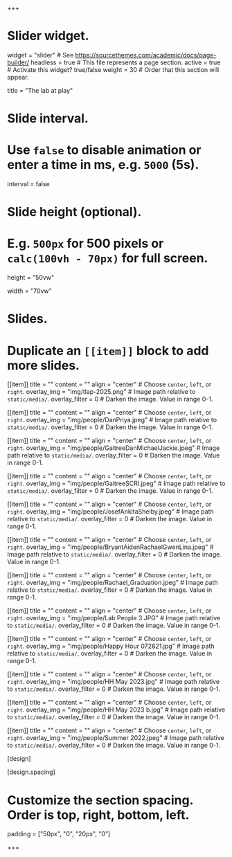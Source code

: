 +++
# Slider widget.
widget = "slider"  # See https://sourcethemes.com/academic/docs/page-builder/
headless = true  # This file represents a page section.
active = true  # Activate this widget? true/false
weight = 30  # Order that this section will appear.

title = "The lab at play"

# Slide interval.
# Use `false` to disable animation or enter a time in ms, e.g. `5000` (5s).
interval = false

# Slide height (optional).
# E.g. `500px` for 500 pixels or `calc(100vh - 70px)` for full screen.
height = "50vw"

width = "70vw"

# Slides.
# Duplicate an `[[item]]` block to add more slides.
[[item]]
  title = ""
  content = ""
  align = "center"  # Choose `center`, `left`, or `right`.
  overlay_img = "img/tlap-2025.png"  # Image path relative to `static/media/`.
  overlay_filter = 0  # Darken the image. Value in range 0-1.

  [[item]]
    title = ""
    content = ""
    align = "center"  # Choose `center`, `left`, or `right`.
    overlay_img = "img/people/DanPriya.jpeg"  # Image path relative to `static/media/`.
    overlay_filter = 0  # Darken the image. Value in range 0-1.

[[item]]
    title = ""
    content = ""
    align = "center"  # Choose `center`, `left`, or `right`.
    overlay_img = "img/people/GaitreeDanMichaelJackie.jpeg"  # Image path relative to `static/media/`.
    overlay_filter = 0  # Darken the image. Value in range 0-1.

[[item]]
  title = ""
  content = ""
  align = "center"  # Choose `center`, `left`, or `right`.
  overlay_img = "img/people/GaitreeSCRI.jpeg"  # Image path relative to `static/media/`.
  overlay_filter = 0  # Darken the image. Value in range 0-1.

[[item]]
  title = ""
  content = ""
  align = "center"  # Choose `center`, `left`, or `right`.
  overlay_img = "img/people/JosefAnkitaShelby.jpeg"  # Image path relative to `static/media/`.
  overlay_filter = 0  # Darken the image. Value in range 0-1.


[[item]]
  title = ""
  content = ""
  align = "center"  # Choose `center`, `left`, or `right`.
  overlay_img = "img/people/BryantAidenRachaelGwenLina.jpeg"  # Image path relative to `static/media/`.
  overlay_filter = 0  # Darken the image. Value in range 0-1.

[[item]]
  title = ""
  content = ""
  align = "center"  # Choose `center`, `left`, or `right`.
  overlay_img = "img/people/Rachael_Graduation.jpeg"  # Image path relative to `static/media/`.
  overlay_filter = 0  # Darken the image. Value in range 0-1.

[[item]]
  title = ""
  content = ""
  align = "center"  # Choose `center`, `left`, or `right`.
  overlay_img = "img/people/Lab People 3.JPG"  # Image path relative to `static/media/`.
  overlay_filter = 0  # Darken the image. Value in range 0-1.

[[item]]
  title = ""
  content = ""
  align = "center"  # Choose `center`, `left`, or `right`.
  overlay_img = "img/people/Happy Hour 072821.jpg"  # Image path relative to `static/media/`.
  overlay_filter = 0  # Darken the image. Value in range 0-1.

[[item]]
  title = ""
  content = ""
  align = "center"  # Choose `center`, `left`, or `right`.
  overlay_img = "img/people/HH May 2023.jpg"  # Image path relative to `static/media/`.
  overlay_filter = 0  # Darken the image. Value in range 0-1.

[[item]]
  title = ""
  content = ""
  align = "center"  # Choose `center`, `left`, or `right`.
  overlay_img = "img/people/HH May 2023 b.jpg"  # Image path relative to `static/media/`.
  overlay_filter = 0  # Darken the image. Value in range 0-1.

[[item]]
  title = ""
  content = ""
  align = "center"  # Choose `center`, `left`, or `right`.
  overlay_img = "img/people/Summer 2022.jpeg"  # Image path relative to `static/media/`.
  overlay_filter = 0  # Darken the image. Value in range 0-1.

[design]


[design.spacing]
  # Customize the section spacing. Order is top, right, bottom, left.
  padding = ["50px", "0", "20px", "0"]

+++
